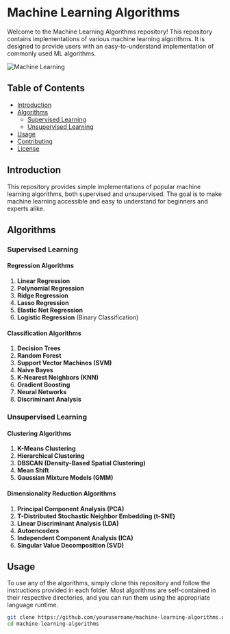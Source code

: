 # Machine Learning Algorithms

Welcome to the Machine Learning Algorithms repository! This repository contains implementations of various machine learning algorithms. It is designed to provide users with an easy-to-understand implementation of commonly used ML algorithms.

![Machine Learning](https://github.com/yourusername/machine-learning-algorithms/raw/main/ml-image.png)

## Table of Contents

- [Introduction](#introduction)
- [Algorithms](#algorithms)
  - [Supervised Learning](#supervised-learning)
  - [Unsupervised Learning](#unsupervised-learning)
- [Usage](#usage)
- [Contributing](#contributing)
- [License](#license)

## Introduction

This repository provides simple implementations of popular machine learning algorithms, both supervised and unsupervised. The goal is to make machine learning accessible and easy to understand for beginners and experts alike.

## Algorithms

### Supervised Learning

#### Regression Algorithms
1. **Linear Regression**
2. **Polynomial Regression**
3. **Ridge Regression**
4. **Lasso Regression**
5. **Elastic Net Regression**
6. **Logistic Regression** (Binary Classification)

#### Classification Algorithms
1. **Decision Trees**
2. **Random Forest**
3. **Support Vector Machines (SVM)**
4. **Naive Bayes**
5. **K-Nearest Neighbors (KNN)**
6. **Gradient Boosting**
7. **Neural Networks**
8. **Discriminant Analysis**

### Unsupervised Learning

#### Clustering Algorithms
1. **K-Means Clustering**
2. **Hierarchical Clustering**
3. **DBSCAN (Density-Based Spatial Clustering)**
4. **Mean Shift**
5. **Gaussian Mixture Models (GMM)**

#### Dimensionality Reduction Algorithms
1. **Principal Component Analysis (PCA)**
2. **T-Distributed Stochastic Neighbor Embedding (t-SNE)**
3. **Linear Discriminant Analysis (LDA)**
4. **Autoencoders**
5. **Independent Component Analysis (ICA)**
6. **Singular Value Decomposition (SVD)**

## Usage

To use any of the algorithms, simply clone this repository and follow the instructions provided in each folder. Most algorithms are self-contained in their respective directories, and you can run them using the appropriate language runtime.

```bash
git clone https://github.com/yourusername/machine-learning-algorithms.git
cd machine-learning-algorithms
